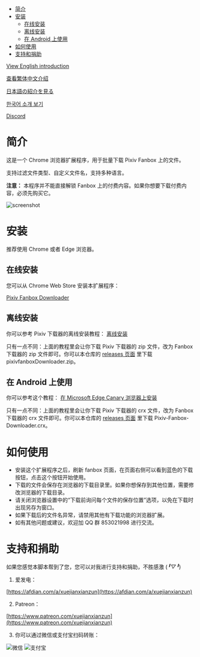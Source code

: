 <!-- TOC -->

- [简介](#简介)
- [安装](#安装)
  - [在线安装](#在线安装)
  - [离线安装](#离线安装)
  - [在 Android 上使用](#在-android-上使用)
- [如何使用](#如何使用)
- [支持和捐助](#支持和捐助)

<!-- /TOC -->

[View English introduction](Readme-EN.md)

[查看繁体中文介绍](Readme-ZH-TW.md)

[日本語の紹介を見る](Readme-JA.md)

[한국어 소개 보기](Readme-KO.md)

[Discord](https://discord.gg/u4wVMy7xJM)

# 简介

这是一个 Chrome 浏览器扩展程序，用于批量下载 Pixiv Fanbox 上的文件。

支持过滤文件类型、自定义文件名，支持多种语言。

**注意：** 本程序并不能直接解锁 Fanbox 上的付费内容。如果你想要下载付费内容，必须先购买它。

![screenshot](screenshot/ui-1.png)

# 安装

推荐使用 Chrome 或者 Edge 浏览器。

## 在线安装

您可以从 Chrome Web Store 安装本扩展程序：

[Pixiv Fanbox Downloader](https://chrome.google.com/webstore/detail/pixiv-fanbox-downloader/ihnfpdchjnmlehnoeffgcbakfmdjcckn)

## 离线安装

你可以参考 Pixiv 下载器的离线安装教程：
[离线安装](https://xuejianxianzun.github.io/PBDWiki/#/zh-cn/%E7%A6%BB%E7%BA%BF%E5%AE%89%E8%A3%85)

只有一点不同：上面的教程里会让你下载 Pixiv 下载器的 zip 文件，改为 Fanbox 下载器的 zip 文件即可。你可以本仓库的 [releases 页面](https://github.com/xuejianxianzun/PixivFanboxDownloader/releases) 里下载 pixivfanboxDownloader.zip。

## 在 Android 上使用

你可以参考这个教程：
[在 Microsoft Edge Canary 浏览器上安装](https://xuejianxianzun.github.io/PBDWiki/#/zh-cn/MicrosoftEdgeCanary)

只有一点不同：上面的教程里会让你下载 Pixiv 下载器的 crx 文件，改为 Fanbox 下载器的 crx 文件即可。你可以本仓库的 [releases 页面](https://github.com/xuejianxianzun/PixivFanboxDownloader/releases) 里下载 Pixiv-Fanbox-Downloader.crx。

# 如何使用

- 安装这个扩展程序之后，刷新 fanbox 页面，在页面右侧可以看到蓝色的下载按钮，点击这个按钮开始使用。
- 下载的文件会保存在浏览器的下载目录里。如果你想保存到其他位置，需要修改浏览器的下载目录。
- 请关闭浏览器设置中的“下载前询问每个文件的保存位置”选项，以免在下载时出现另存为窗口。
- 如果下载后的文件名异常，请禁用其他有下载功能的浏览器扩展。
- 如有其他问题或建议，欢迎加 QQ 群 853021998 进行交流。

# 支持和捐助

如果您感觉本脚本帮到了您，您可以对我进行支持和捐助，不胜感激 (*╹▽╹*)

1. 爱发电：

[https://afdian.com/a/xuejianxianzun](https://afdian.com/a/xuejianxianzun)

2. Patreon：

[https://www.patreon.com/xuejianxianzun](https://www.patreon.com/xuejianxianzun)

3. 你可以通过微信或支付宝扫码转账：

![微信](https://xuejianxianzun.github.io/PBDWiki/zh-cn/images/weixin.png) ![支付宝](https://xuejianxianzun.github.io/PBDWiki/zh-cn/images/alipay.png)